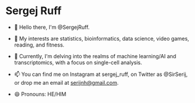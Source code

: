 # Sergej Ruff

- 👋 Hello there, I'm @SergejRuff.

- 👀 My interests are statistics, bioinformatics, data science, video games, reading, and fitness.

- 🌱 Currently, I'm delving into the realms of machine learning/AI and transcriptomics, with a focus on single-cell analysis.

- 📫 You can find me on Instagram at sergej_ruff, on Twitter as @SirSerij, or drop me an email at serijnh@gmail.com.

- 😄 Pronouns: HE/HIM

<!---
SergejRuff/SergejRuff is a ✨ special ✨ repository because its `README.md` (this file) appears on your GitHub profile.
You can click the Preview link to take a look at your changes.
--->
